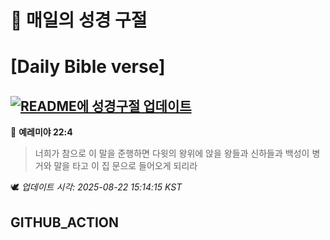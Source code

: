 # 🙏 매일의 성경 구절
# [Daily Bible verse]
## [![README에 성경구절 업데이트](https://github.com/DONGSUKA/first_test/actions/workflows/update-readme-bible.yml/badge.svg)](https://github.com/DONGSUKA/first_test/actions/workflows/update-readme-bible.yml)
<!-- START_BIBLE_VERSE -->
📖 **예레미야 22:4**
> 너희가 참으로 이 말을 준행하면 다윗의 왕위에 앉을 왕들과 신하들과 백성이 병거와 말을 타고 이 집 문으로 들어오게 되리라

🕊️ _업데이트 시각: 2025-08-22 15:14:15 KST_
  <!-- END_BIBLE_VERSE -->
## GITHUB_ACTION
